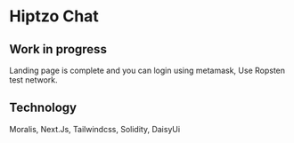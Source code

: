 # Hiptzo Chat

## Work in progress

Landing page is complete and you can login using metamask, Use Ropsten test network.

## Technology

Moralis, Next.Js, Tailwindcss, Solidity, DaisyUi
